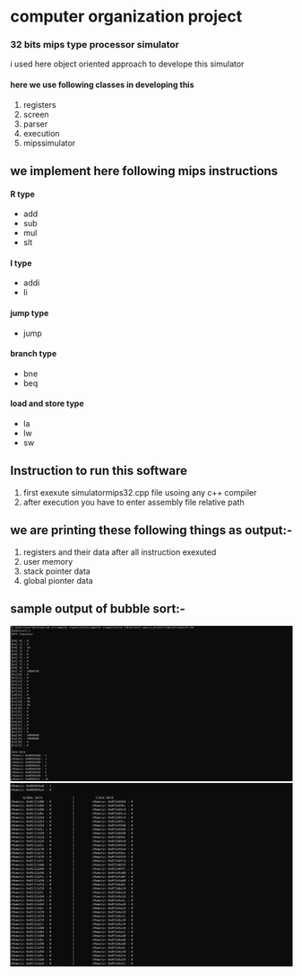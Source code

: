 # computer organization project 
### 32 bits mips type processor simulator
i used here object oriented approach to develope this simulator
#### here we use following classes in developing this
1. registers
2. screen 
3. parser
4. execution
5. mipssimulator
## we implement here following mips instructions
#### R type
* add
* sub
* mul
* slt
#### I type
* addi
* li
#### jump type
* jump
#### branch type
* bne
* beq
#### load and store type
* la
* lw
* sw
## Instruction to run this software
1. first exexute simulatormips32.cpp file usoing any c++ compiler 
2. after execution you have to enter assembly file relative path
## we are printing these following things as output:-
1. registers and their data after all instruction exexuted
2. user memory 
3. stack pointer data
4. global pionter data


## sample output of bubble sort:-
![image info](output1.jpg)
![image info](output2.jpg)
